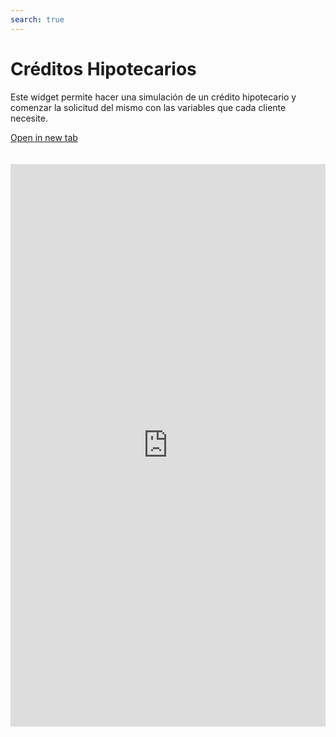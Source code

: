 ```yaml
---
search: true
---
```


# Créditos Hipotecarios

Este widget permite hacer una simulación de un crédito hipotecario y comenzar la solicitud del mismo con las variables que cada cliente necesite.

[Open in new tab](https://widgets-es.modyo.com/personas/retail-mortgage-loan)
<iframe id="widgetFrame" src="https://widgets-es.modyo.com/personas/retail-mortgage-loan" width="100%"  frameBorder="0" style="min-height:900px;overflow:auto;margin-top:20px;"/>

| Funcionalidad | Descripción |
|-----|-----|
| Monto del Crédito | Permite ingresar el monto en UF del crédito que el cliente quiere simular. |
| Pie | Permite ingresar el monto en UF del pie que incluirá en la solicitud. |
| Tipo de vivienda | Permite escoger el tipo de inmueble que desea adquirir con el crédito. |
| Plazo en Años | Permite elegir la cantidad de años durante los cuales se realizará el pago del crédito. |
| Meses de gracia	 | Permite seleccionar la cantidad de meses de gracia que el cliente desea agregar en su simulación. |
| Seguros	 | Entrega la posibilidad de elegir qué seguros se incluirán en la simulación del crédito. |
| Resumen de simulación | Presenta información general sobre la simulación de créditro realizada. Incluye costo total del crédito en pesos y UF, cantidad de años, valor de dividendo, tasas de interés respectivas y porcentaje de financiamiento. |
| Detalle de simulación	| Muestra la información detallada de la simulación de crédito. Incluye monto líquido, plazo, pie, valor de dividendo, tipo de propiedad, impuestos, seguros y gastos, entre otros. |
| Solicitud	 | Permite confirmar la simulación y gestionar la solicitud del crédito hipotecario con la institución. |

<script>

  export default {
    mounted() {

      function setIframeHeightCO(id, ht) {
          var ifrm = document.getElementById(id);
          if(ifrm) {
            ifrm.style.height = ht + 4 + "px";
          }
      }
      // iframed document sends its height using postMessage
      function handleDocHeightMsg(e) {
          // check origin
          if ( e.origin === 'https://widgets-es.modyo.com' ) {
              // parse data
              var data = JSON.parse( e.data );

              console.log('data:', data)
              // check data object
              if ( data['docHeight'] ) {
                  setIframeHeightCO( 'widgetFrame', data['docHeight'] );
              } else {
                  setIframeHeightCO( 'widgetFrame', 700 );
              }
          }
      }

      // assign message handler
      if ( window.addEventListener ) {
          window.addEventListener('message', handleDocHeightMsg, false);
      }
    }
  }

</script>
